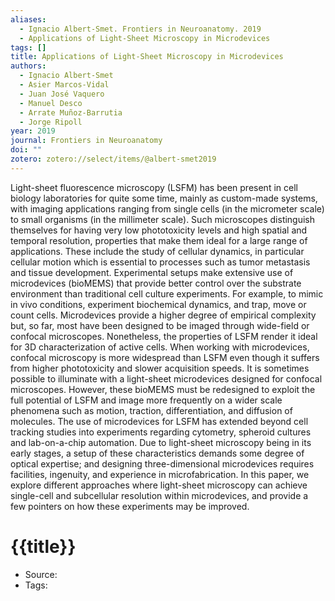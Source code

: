 ```yaml
---
aliases:
  - Ignacio Albert-Smet. Frontiers in Neuroanatomy. 2019
  - Applications of Light-Sheet Microscopy in Microdevices
tags: []
title: Applications of Light-Sheet Microscopy in Microdevices
authors:
  - Ignacio Albert-Smet
  - Asier Marcos-Vidal
  - Juan José Vaquero
  - Manuel Desco
  - Arrate Muñoz-Barrutia
  - Jorge Ripoll
year: 2019
journal: Frontiers in Neuroanatomy
doi: ""
zotero: zotero://select/items/@albert-smet2019
---
```

<!-- START_ABSTRACT -->
Light-sheet fluorescence microscopy (LSFM) has been present in cell biology laboratories for quite some time, mainly as custom-made systems, with imaging applications ranging from single cells (in the micrometer scale) to small organisms (in the millimeter scale). Such microscopes distinguish themselves for having very low phototoxicity levels and high spatial and temporal resolution, properties that make them ideal for a large range of applications. These include the study of cellular dynamics, in particular cellular motion which is essential to processes such as tumor metastasis and tissue development. Experimental setups make extensive use of microdevices (bioMEMS) that provide better control over the substrate environment than traditional cell culture experiments. For example, to mimic in vivo conditions, experiment biochemical dynamics, and trap, move or count cells. Microdevices provide a higher degree of empirical complexity but, so far, most have been designed to be imaged through wide-field or confocal microscopes. Nonetheless, the properties of LSFM render it ideal for 3D characterization of active cells. When working with microdevices, confocal microscopy is more widespread than LSFM even though it suffers from higher phototoxicity and slower acquisition speeds. It is sometimes possible to illuminate with a light-sheet microdevices designed for confocal microscopes. However, these bioMEMS must be redesigned to exploit the full potential of LSFM and image more frequently on a wider scale phenomena such as motion, traction, differentiation, and diffusion of molecules. The use of microdevices for LSFM has extended beyond cell tracking studies into experiments regarding cytometry, spheroid cultures and lab-on-a-chip automation. Due to light-sheet microscopy being in its early stages, a setup of these characteristics demands some degree of optical expertise; and designing three-dimensional microdevices requires facilities, ingenuity, and experience in microfabrication. In this paper, we explore different approaches where light-sheet microscopy can achieve single-cell and subcellular resolution within microdevices, and provide a few pointers on how these experiments may be improved.
<!-- END_ABSTRACT -->

<!-- START_TEMPLATE -->
# {{title}}

- Source:
- Tags: 
<!-- END_TEMPLATE -->